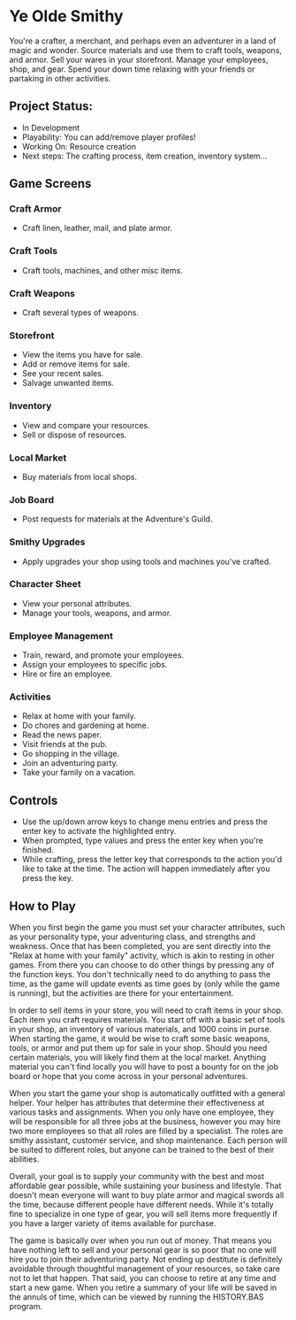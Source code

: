 # Ye Olde Smithy

You're a crafter, a merchant, and perhaps even an adventurer in a land of magic and wonder. Source materials and use them to craft tools, weapons, and armor. Sell your wares in your storefront. Manage your employees, shop, and gear. Spend your down time relaxing with your friends or partaking in other activities.  

## Project Status:
- In Development
- Playability: You can add/remove player profiles!
- Working On: Resource creation
- Next steps: The crafting process, item creation, inventory system...


## Game Screens

### Craft Armor
- Craft linen, leather, mail, and plate armor.

### Craft Tools
- Craft tools, machines, and other misc items.

### Craft Weapons
- Craft several types of weapons.

### Storefront
- View the items you have for sale.
- Add or remove items for sale.
- See your recent sales.
- Salvage unwanted items.

### Inventory
- View and compare your resources.
- Sell or dispose of resources.

### Local Market
- Buy materials from local shops.

### Job Board
- Post requests for materials at the Adventure's Guild.

### Smithy Upgrades
- Apply upgrades your shop using tools and machines you've crafted.

### Character Sheet
- View your personal attributes.
- Manage your tools, weapons, and armor.

### Employee Management
- Train, reward, and promote your employees.
- Assign your employees to specific jobs.
- Hire or fire an employee.

### Activities
- Relax at home with your family.
- Do chores and gardening at home.
- Read the news paper.
- Visit friends at the pub.
- Go shopping in the village.
- Join an adventuring party.
- Take your family on a vacation.


## Controls

- Use the up/down arrow keys to change menu entries and press the enter key to activate the highlighted entry.
- When prompted, type values and press the enter key when you're finished.
- While crafting, press the letter key that corresponds to the action you'd like to take at the time. The action will happen immediately after you press the key.


## How to Play

When you first begin the game you must set your character attributes, such as your personality type, your adventuring class, and strengths and weakness. Once that has been completed, you are sent directly into the "Relax at home with your family" activity, which is akin to resting in other games. From there you can choose to do other things by pressing any of the function keys. You don't technically need to do anything to pass the time, as the game will update events as time goes by (only while the game is running), but the activities are there for your entertainment.  

In order to sell items in your store, you will need to craft items in your shop. Each item you craft requires materials. You start off with a basic set of tools in your shop, an inventory of various materials, and 1000 coins in purse. When starting the game, it would be wise to craft some basic weapons, tools, or armor and put them up for sale in your shop. Should you need certain materials, you will likely find them at the local market. Anything material you can't find locally you will have to post a bounty for on the job board or hope that you come across in your personal adventures.  

When you start the game your shop is automatically outfitted with a general helper. Your helper has attributes that determine their effectiveness at various tasks and assignments. When you only have one employee, they will be responsible for all three jobs at the business, however you may hire two more employees so that all roles are filled by a specialist. The roles are smithy assistant, customer service, and shop maintenance. Each person will be suited to different roles, but anyone can be trained to the best of their abilities.  

Overall, your goal is to supply your community with the best and most affordable gear possible, while sustaining your business and lifestyle. That doesn't mean everyone will want to buy plate armor and magical swords all the time, because different people have different needs. While it's totally fine to specialize in one type of gear, you will sell items more frequently if you have a larger variety of items available for purchase.

The game is basically over when you run out of money. That means you have nothing left to sell and your personal gear is so poor that no one will hire you to join their adventuring party. Not ending up destitute is definitely avoidable through thoughtful management of your resources, so take care not to let that happen. That said, you can choose to retire at any time and start a new game. When you retire a summary of your life will be saved in the annuls of time, which can be viewed by running the HISTORY.BAS program.